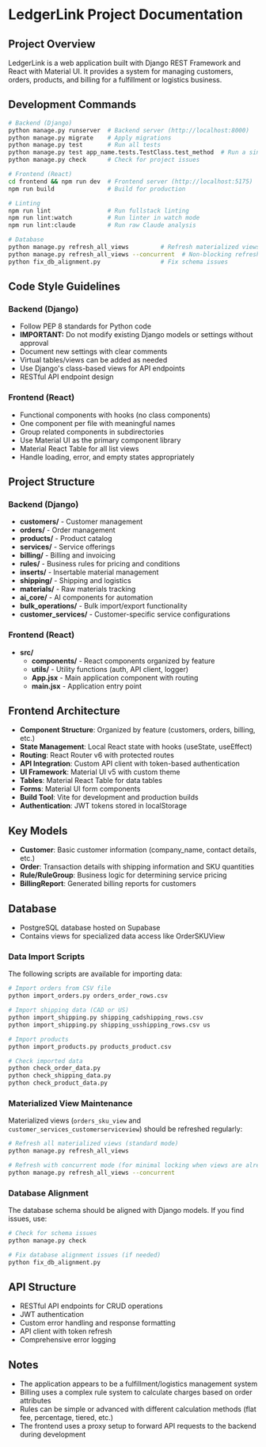 # LedgerLink Project Documentation

## Project Overview
LedgerLink is a web application built with Django REST Framework and React with Material UI. It provides a system for managing customers, orders, products, and billing for a fulfillment or logistics business.

## Development Commands
```bash
# Backend (Django)
python manage.py runserver  # Backend server (http://localhost:8000)
python manage.py migrate    # Apply migrations
python manage.py test       # Run all tests
python manage.py test app_name.tests.TestClass.test_method  # Run a single test
python manage.py check      # Check for project issues

# Frontend (React)
cd frontend && npm run dev  # Frontend server (http://localhost:5175)
npm run build               # Build for production

# Linting
npm run lint                # Run fullstack linting
npm run lint:watch          # Run linter in watch mode
npm run lint:claude         # Run raw Claude analysis

# Database
python manage.py refresh_all_views         # Refresh materialized views
python manage.py refresh_all_views --concurrent  # Non-blocking refresh
python fix_db_alignment.py                 # Fix schema issues
```

## Code Style Guidelines
### Backend (Django)
- Follow PEP 8 standards for Python code
- **IMPORTANT:** Do not modify existing Django models or settings without approval
- Document new settings with clear comments
- Virtual tables/views can be added as needed
- Use Django's class-based views for API endpoints
- RESTful API endpoint design

### Frontend (React)
- Functional components with hooks (no class components)
- One component per file with meaningful names
- Group related components in subdirectories
- Use Material UI as the primary component library
- Material React Table for all list views
- Handle loading, error, and empty states appropriately

## Project Structure
### Backend (Django)
- **customers/** - Customer management
- **orders/** - Order management
- **products/** - Product catalog
- **services/** - Service offerings
- **billing/** - Billing and invoicing
- **rules/** - Business rules for pricing and conditions
- **inserts/** - Insertable material management
- **shipping/** - Shipping and logistics
- **materials/** - Raw materials tracking
- **ai_core/** - AI components for automation
- **bulk_operations/** - Bulk import/export functionality
- **customer_services/** - Customer-specific service configurations

### Frontend (React)
- **src/**
  - **components/** - React components organized by feature
  - **utils/** - Utility functions (auth, API client, logger)
  - **App.jsx** - Main application component with routing
  - **main.jsx** - Application entry point

## Frontend Architecture
- **Component Structure**: Organized by feature (customers, orders, billing, etc.)
- **State Management**: Local React state with hooks (useState, useEffect)
- **Routing**: React Router v6 with protected routes
- **API Integration**: Custom API client with token-based authentication
- **UI Framework**: Material UI v5 with custom theme
- **Tables**: Material React Table for data tables
- **Forms**: Material UI form components
- **Build Tool**: Vite for development and production builds
- **Authentication**: JWT tokens stored in localStorage

## Key Models
- **Customer**: Basic customer information (company_name, contact details, etc.)
- **Order**: Transaction details with shipping information and SKU quantities
- **Rule/RuleGroup**: Business logic for determining service pricing
- **BillingReport**: Generated billing reports for customers

## Database
- PostgreSQL database hosted on Supabase
- Contains views for specialized data access like OrderSKUView

### Data Import Scripts
The following scripts are available for importing data:

```bash
# Import orders from CSV file
python import_orders.py orders_order_rows.csv

# Import shipping data (CAD or US)
python import_shipping.py shipping_cadshipping_rows.csv
python import_shipping.py shipping_usshipping_rows.csv us

# Import products
python import_products.py products_product.csv

# Check imported data
python check_order_data.py
python check_shipping_data.py
python check_product_data.py
```

### Materialized View Maintenance

Materialized views (`orders_sku_view` and `customer_services_customerserviceview`) should be refreshed regularly:

```bash
# Refresh all materialized views (standard mode)
python manage.py refresh_all_views

# Refresh with concurrent mode (for minimal locking when views are already populated)
python manage.py refresh_all_views --concurrent
```

### Database Alignment

The database schema should be aligned with Django models. If you find issues, use:

```bash
# Check for schema issues
python manage.py check

# Fix database alignment issues (if needed)
python fix_db_alignment.py
```

## API Structure
- RESTful API endpoints for CRUD operations
- JWT authentication
- Custom error handling and response formatting
- API client with token refresh
- Comprehensive error logging

## Notes
- The application appears to be a fulfillment/logistics management system
- Billing uses a complex rule system to calculate charges based on order attributes
- Rules can be simple or advanced with different calculation methods (flat fee, percentage, tiered, etc.)
- The frontend uses a proxy setup to forward API requests to the backend during development